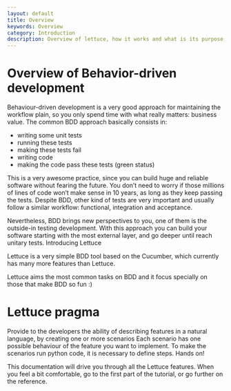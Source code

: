 ```yaml
---
layout: default
title: Overview
keywords: Overview
category: Introduction
description: Overview of lettuce, how it works and what is its purpose
---
```

# Overview of Behavior-driven development

Behaviour-driven development is a very good approach for maintaining
the workflow plain, so you only spend time with what really matters:
business value.  The common BDD approach basically consists in:

* writing some unit tests
* running these tests
* making these tests fail
* writing code
* making the code pass these tests (green status)

This is a very awesome practice, since you can build huge and reliable
software without fearing the future. You don’t need to worry if those
millions of lines of code won’t make sense in 10 years, as long as
they keep passing the tests. Despite BDD, other kind of tests are very
important and usually follow a similar workflow: functional,
integration and acceptance.

Nevertheless, BDD brings new perspectives to you, one of them is the
outside-in testing development. With this approach you can build your
software starting with the most external layer, and go deeper until
reach unitary tests.  Introducing Lettuce

Lettuce is a very simple BDD tool based on the Cucumber, which
currently has many more features than Lettuce.

Lettuce aims the most common tasks on BDD and it focus specially on
those that make BDD so fun :)

# Lettuce pragma

Provide to the developers the ability of describing features in a natural language, by creating one or more scenarios
Each scenario has one possible behaviour of the feature you want to implement. To make the scenarios run python code, it is necessary to define steps.
Hands on!

This documentation will drive you through all the Lettuce features. When you feel a bit comfortable, go to the first part of the tutorial, or go further on the reference.
